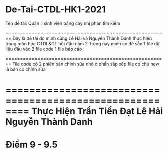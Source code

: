 # De-Tai-CTDL-HK1-2021
Tên đề tài: Quản lí sinh viên bằng cây nhị phân tìm kiếm

========================================================
Đây là đề tài do mình cùng Lê Hải và Nguyễn Thành Danh thực hiện trong môn học CTDL&GT hồi đầu năm 2
Trong này mình có để sẳn 1 file dữ liệu đầu vào 2 file code 1 file báo cáo

========================================================
File code có 2 phiên bản chỉnh sửa nhỏ ở phần sắp xếp file có chử new là bản có chỉnh sửa

========================================================
Thực Hiện Trần Tiến Đạt
          Lê Hải
          Nguyễn Thành Danh
========================================================
Điểm 9 - 9.5
========================================================
